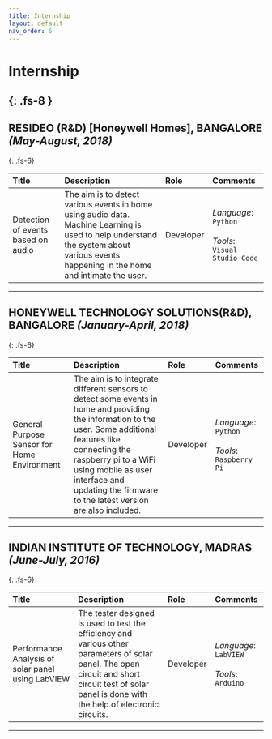 ```yaml
---
title: Internship
layout: default
nav_order: 6
---
```


# Internship
{: .fs-8 }
---
## RESIDEO (R&D) [Honeywell Homes], BANGALORE _(May-August, 2018)_
{: .fs-6}
<br>

| Title        | Description       | Role  | Comments |
|:-------------|:------------------|:------|:---------|
| Detection of events based on audio| The aim is to detect various events in home using audio data. Machine Learning is used to help understand the system about various events happening in the home and intimate the user. | Developer | *Language*: `Python` <br><br> *Tools*: `Visual Studio Code`|

---
## HONEYWELL TECHNOLOGY SOLUTIONS(R&D), BANGALORE _(January-April, 2018)_
{: .fs-6}
<br>

| Title        | Description       | Role  | Comments |
|:-------------|:------------------|:------|:---------|
| General Purpose Sensor for Home Environment| The aim is to integrate different sensors to detect some events in home and providing the information to the user. Some additional features like connecting the raspberry pi to a WiFi using mobile as user interface and updating the firmware to the latest version are also included. | Developer | *Language*: `Python` <br><br> *Tools*: `Raspberry Pi`|

---
## INDIAN INSTITUTE OF TECHNOLOGY, MADRAS _(June-July, 2016)_
{: .fs-6}
<br>

| Title        | Description       | Role  | Comments |
|:-------------|:------------------|:------|:---------|
| Performance Analysis of solar panel using LabVIEW| The tester designed is used to test the efficiency and various other parameters of solar panel. The open circuit and short circuit test of solar panel is done with the help of electronic circuits.  | Developer | *Language*: `LabVIEW` <br><br> *Tools*: `Arduino`|

---
